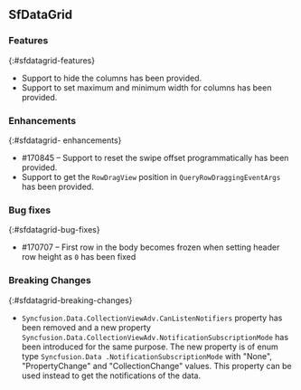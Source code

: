 ## SfDataGrid

### Features
{:#sfdatagrid-features}
* Support to hide the columns has been provided.
* Support to set maximum and minimum width for columns has been provided.

### Enhancements
{:#sfdatagrid- enhancements}
* \#170845 – Support to reset the swipe offset programmatically has been provided.
* Support to get the `RowDragView` position in `QueryRowDraggingEventArgs` has been provided.

### Bug fixes
{:#sfdatagrid-bug-fixes}
* \#170707 – First row in the body becomes frozen when setting header row height as `0` has been fixed

### Breaking Changes
{:#sfdatagrid-breaking-changes}
* `Syncfusion.Data.CollectionViewAdv.CanListenNotifiers` property has been removed and a new property `Syncfusion.Data.CollectionViewAdv.NotificationSubscriptionMode` has been introduced for the same purpose. The new property is of enum type `Syncfusion.Data .NotificationSubscriptionMode` with "None", "PropertyChange" and "CollectionChange" values. This property can be used instead to get the notifications of the data.
